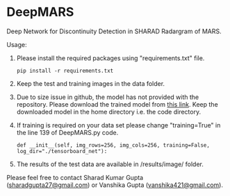 # DeepMARS
Deep Network for Discontinuity Detection in SHARAD Radargram of MARS.

Usage:
1. Please install the required packages using "requirements.txt" file.

	`pip install -r requirements.txt`

2. Keep the test and training images in the data folder.

3. Due to size issue in github, the model has not provided with the repository. Please download the trained model from [this link](https://cloud.iitmandi.ac.in/f/be50f650fa/?raw=1). Keep the downloaded model in the home directory i.e. the code directory.
	
4. If training is required on your data set please change "training=True" in the line 139 of DeepMARS.py code.
	
	`def __init__(self, img_rows=256, img_cols=256, training=False, log_dir="./tensorboard_net"):`

5. The results of the test data are available in /results/image/ folder.

Please feel free to contact Sharad Kumar Gupta (sharadgupta27@gmail.com) or Vanshika Gupta (vanshika421@gmail.com).
